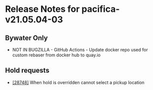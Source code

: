 
# Release Notes for pacifica-v21.05.04-03

## Bywater Only

- NOT IN BUGZILLA - GitHub Actions - Update docker repo used for custom rebaser from docker hub to quay.io

## Hold requests

- [[28748]](http://bugs.koha-community.org/bugzilla3/show_bug.cgi?id=28748) When hold is overridden cannot select a pickup location


